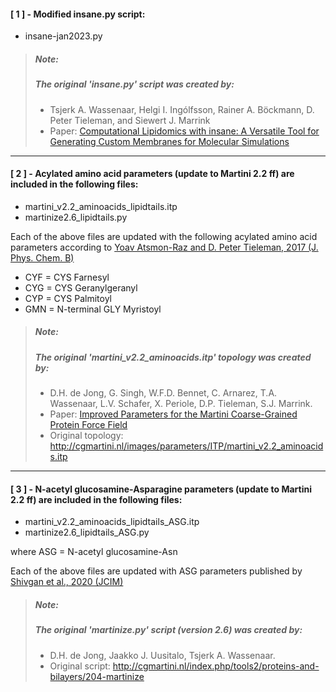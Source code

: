#### [ 1 ] - Modified insane.py script:
- insane-jan2023.py

>##### Note: 
>##### The original 'insane.py' script was created by:
>  - Tsjerk A. Wassenaar, Helgi I. Ingólfsson, Rainer A. Böckmann, D. Peter Tieleman, and Siewert J. Marrink
>  - Paper: [Computational Lipidomics with insane: A Versatile Tool for Generating Custom Membranes for Molecular Simulations](https://pubs.acs.org/doi/10.1021/acs.jctc.5b00209)

----

#### [ 2 ] - Acylated amino acid parameters (update to Martini 2.2 ff) are included in the following files:
- martini_v2.2_aminoacids_lipidtails.itp
- martinize2.6_lipidtails.py

Each of the above files are updated with the following acylated amino acid parameters according to 
[Yoav Atsmon-Raz and D. Peter Tieleman, 2017 (J. Phys. Chem. B)](https://pubs.acs.org/doi/10.1021/acs.jpcb.7b10175)
  - CYF = CYS Farnesyl
  - CYG = CYS Geranylgeranyl
  - CYP = CYS Palmitoyl
  - GMN = N-terminal GLY Myristoyl

>##### Note:
>##### The original 'martini_v2.2_aminoacids.itp' topology was created by:
>- D.H. de Jong, G. Singh, W.F.D. Bennet, C. Arnarez, T.A. Wassenaar, L.V. Schafer, X. Periole, D.P. Tieleman, S.J. Marrink.
>  - Paper: [Improved Parameters for the Martini Coarse-Grained Protein Force Field](https://pubs.acs.org/doi/10.1021/ct300646g)
>  - Original topology: http://cgmartini.nl/images/parameters/ITP/martini_v2.2_aminoacids.itp

----

#### [ 3 ] - N-acetyl glucosamine-Asparagine parameters (update to Martini 2.2 ff) are included in the following files:
- martini_v2.2_aminoacids_lipidtails_ASG.itp
- martinize2.6_lipidtails_ASG.py

where ASG = N-acetyl glucosamine-Asn

Each of the above files are updated with ASG parameters published by [Shivgan et al., 2020 (JCIM)](https://pubs.acs.org/doi/10.1021/acs.jcim.0c00495)

>##### Note:
>##### The original 'martinize.py' script (version 2.6) was created by:
>- D.H. de Jong, Jaakko J. Uusitalo, Tsjerk A. Wassenaar.
>  - Original script: http://cgmartini.nl/index.php/tools2/proteins-and-bilayers/204-martinize
